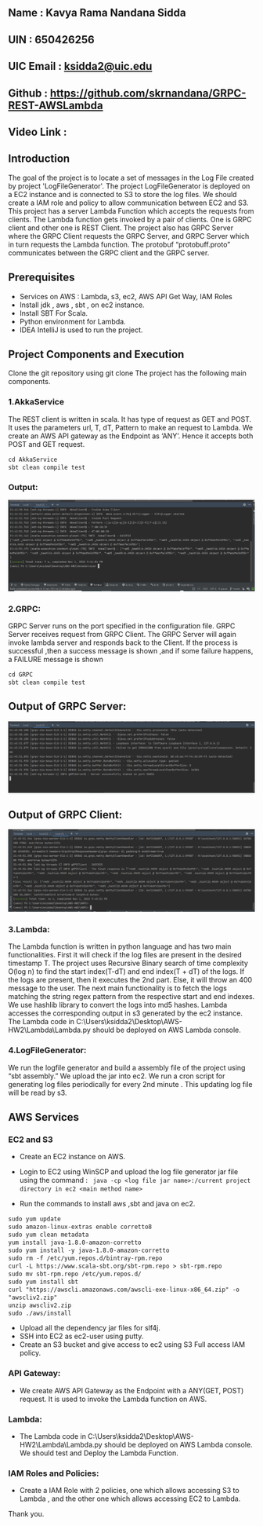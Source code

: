 ## Name : Kavya Rama Nandana Sidda
## UIN : 650426256
## UIC  Email : ksidda2@uic.edu
## Github : https://github.com/skrnandana/GRPC-REST-AWSLambda
## Video Link : 

## Introduction
The goal of the project is to locate a set of messages in the Log File created by project 'LogFileGenerator'. The project LogFileGenerator is deployed on a EC2 instance and is connected to S3 to store the log files. We should create a IAM role and policy to allow communication between EC2 and S3. This project has a server Lambda Function which accepts the requests from clients. The Lambda function gets invoked by a pair of clients. One is GRPC client and other one is REST Client.  The project also has GRPC Server where the GRPC Client requests the GRPC Server, and GRPC Server which in turn requests the Lambda function. The protobuf “protobuff.proto” communicates between the  GRPC client and the GRPC server. 

## Prerequisites
+ Services on AWS : Lambda, s3, ec2, AWS API Get Way, IAM Roles
+ Install jdk , aws , sbt , on ec2 instance.
+ Install SBT For Scala.
+ Python environment for Lambda.
+ IDEA IntelliJ is used to run the project.

## Project Components and Execution
Clone the git repository using git clone 
The project has the following main components.
### 1.AkkaService

The REST client is written in scala. It has type of request as GET and POST. 
It uses the parameters url, T, dT, Pattern to make an request to Lambda. We create an AWS API gateway as the Endpoint as ‘ANY’. Hence it accepts both POST and GET request.

```
cd AkkaService
sbt clean compile test
```


### Output:
<p align="center">
  <img src="Output1.JPG" />
</p>

### 2.GRPC: 

GRPC Server runs on the port specified in the configuration file. GRPC Server receives request from GRPC Client. The GRPC Server will again invoke lambda server and responds back to the Client. If the process is successful  ,then a success message is shown  ,and if some failure happens, a FAILURE message is shown

```
cd GRPC
sbt clean compile test
```


## Output of GRPC Server:
<p align="center">
  <img src="Output2.JPG" />
</p>

## Output of GRPC Client:
<p align="center">
  <img src="Output3.JPG" />
</p>



### 3.Lambda: 

The Lambda function is written in python language and has two main functionalities. First it will check if the log files are present in the desired timestamp T. The project uses Recursive Binary search of time complexity O(log n) to find the start index(T-dT) and end index(T + dT) of the logs. If the logs are present, then it executes the 2nd part. Else, it will throw an 400 message to the user. The next main functionality is to fetch the logs matching the string regex pattern from the respective start and end indexes. We use hashlib library to convert the logs into md5 hashes. Lambda accesses the corresponding output in s3 generated by the ec2 instance. 
The Lambda code in C:\Users\ksidda2\Desktop\AWS-HW2\Lambda\Lambda.py should be deployed on AWS Lambda console.



### 4.LogFileGenerator:
 We run the logfile generator and build a assembly file of the project using “sbt assembly.” We upload the jar into ec2. We run a cron script for generating log files periodically for every 2nd minute . This updating log file will be read by s3.


## AWS Services

### EC2 and S3
+ Create an EC2 instance on AWS.
+ Login  to EC2 using WinSCP and upload the log file generator jar file using the command : 
 ` java -cp <log file jar name>:/current project directory in ec2 <main method name>`

+ Run the commands to install aws ,sbt and java on ec2.
```
sudo yum update
sudo amazon-linux-extras enable corretto8
sudo yum clean metadata
yum install java-1.8.0-amazon-corretto
sudo yum install -y java-1.8.0-amazon-corretto
sudo rm -f /etc/yum.repos.d/bintray-rpm.repo
curl -L https://www.scala-sbt.org/sbt-rpm.repo > sbt-rpm.repo
sudo mv sbt-rpm.repo /etc/yum.repos.d/
sudo yum install sbt
curl "https://awscli.amazonaws.com/awscli-exe-linux-x86_64.zip" -o "awscliv2.zip"
unzip awscliv2.zip
sudo ./aws/install

```
+ Upload all the dependency jar files for slf4j.
+ SSH into EC2 as ec2-user using putty.
+ Create an S3 bucket and give access to ec2 using S3 Full access IAM policy.

### API Gateway:
+ We create AWS API Gateway as the Endpoint with a ANY(GET, POST) request. It is used to invoke the Lambda function on AWS.

### Lambda:
+ The Lambda code in C:\Users\ksidda2\Desktop\AWS-HW2\Lambda\Lambda.py should be deployed on AWS Lambda console. We should test and Deploy the Lambda Function.

### IAM Roles and Policies:
+ Create a IAM Role with 2 policies, one which allows accessing S3 to Lambda , and the other one which allows accessing EC2 to Lambda.

Thank you.
